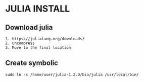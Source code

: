 # JULIA INSTALL

## Download julia
```
1. https://julialang.org/downloads/
2. Uncompress
3. Move to the final location
```

## Create symbolic
```
sudo ln -s /home/user/julia-1.2.0/bin/julia /usr/local/bin/
```
